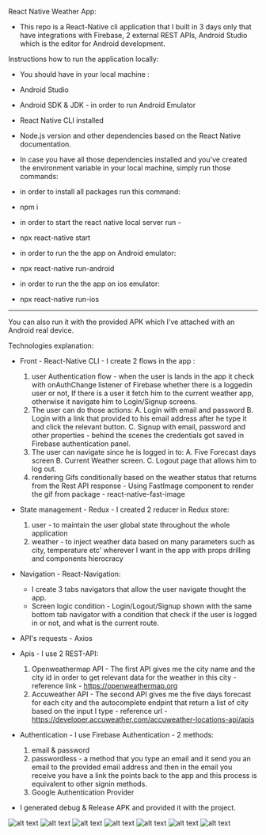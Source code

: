 React Native Weather App:

- This repo is a React-Native cli application that I built in 3 days only that have integrations with Firebase,
  2 external REST APIs, Android Studio which is the editor for Android development.

Instructions how to run the application locally:

- You should have in your local machine :

* Android Studio
* Android SDK & JDK - in order to run Android Emulator
* React Native CLI installed
* Node.js version and other dependencies based on the React Native documentation.

* In case you have all those dependencies installed and you've created the environment variable in your local machine,
  simply run those commands:

* in order to install all packages run this command:

- npm i

* in order to start the react native local server run -

- npx react-native start

* in order to run the the app on Android emulator:

- npx react-native run-android

* in order to run the the app on ios emulator:

- npx react-native run-ios

---

You can also run it with the provided APK which I've attached with an Android real device.

Technologies explanation:

- Front - React-Native CLI - I create 2 flows in the app :

  1. user Authentication flow - when the user is lands in the app it check with onAuthChange listener of Firebase whether there is a loggedin user or not,
     If there is a user it fetch him to the current weather app, otherwise it navigate him to Login/Signup screens.
  2. The user can do those actions:
     A. Login with email and password
     B. Login with a link that provided to his email address after he type it and click the relevant button.
     C. Signup with email, password and other properties - behind the scenes the credentials got saved in Firebase authentication panel.
  3. The user can navigate since he is logged in to:
     A. Five Forecast days screen
     B. Current Weather screen.
     C. Logout page that allows him to log out.
  4. rendering Gifs conditionally based on the weather status that returns from the Rest API response -
     Using FastImage component to render the gif from package - react-native-fast-image

- State management - Redux - I created 2 reducer in Redux store:

  1. user - to maintain the user global state throughout the whole application
  2. weather - to inject weather data based on many parameters such as city,
     temperature etc' wherever I want in the app with props drilling and components hierocracy

- Navigation - React-Navigation:

  - I create 3 tabs navigators that allow the user navigate thought the app.
  - Screen logic condition - Login/Logout/Signup shown with the same bottom tab navigator with a condition that check if the user is logged in or not,
    and what is the current route.

- API's requests - Axios

- Apis - I use 2 REST-API:

  1. Openweathermap API - The first API gives me the city name and the city id in order to get
     relevant data for the weather in this city - reference link - https://openweathermap.org
  2. Accuweather API - The second API gives me the five days forecast for each city and the autocomplete endpint that return a list of city based on the input I type - reference url - https://developer.accuweather.com/accuweather-locations-api/apis

- Authentication - I use Firebase Authentication - 2 methods:

  1.  email & password
  2.  passwordless - a method that you type an email and it send you an email to the provided email address and then in the email you receive you have a link the points back to the app and this process is equivalent to other signin methods.
  3.  Google Authentication Provider

- I generated debug & Release APK and provided it with the project.

![alt text](https://github.com/EvyatarHaim1/Weather-app-react-native/blob/main/assets/screenshots/forecast-screen.png)
![alt text](https://github.com/EvyatarHaim1/Weather-app-react-native/blob/main/assets/screenshots/forecast-screen2.png)
![alt text](https://github.com/EvyatarHaim1/Weather-app-react-native/blob/main/assets/screenshots/forecast-screen3.png)
![alt text](https://github.com/EvyatarHaim1/Weather-app-react-native/blob/main/assets/screenshots/logout-screen.png)
![alt text](https://github.com/EvyatarHaim1/Weather-app-react-native/blob/main/assets/screenshots/Signup.png)
![alt text](https://github.com/EvyatarHaim1/Weather-app-react-native/blob/main/assets/screenshots/Login.png)
![alt text](https://github.com/EvyatarHaim1/Weather-app-react-native/blob/main/assets/screenshots/current-weather.png)

